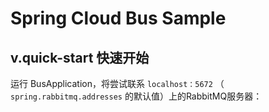 # Spring Cloud Bus Sample

## v.quick-start 快速开始

运行 BusApplication，将尝试联系  `localhost：5672` （ `spring.rabbitmq.addresses` 的默认值）上的RabbitMQ服务器：


